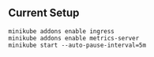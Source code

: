 ## Current Setup

```
minikube addons enable ingress
minikube addons enable metrics-server
minikube start --auto-pause-interval=5m
```